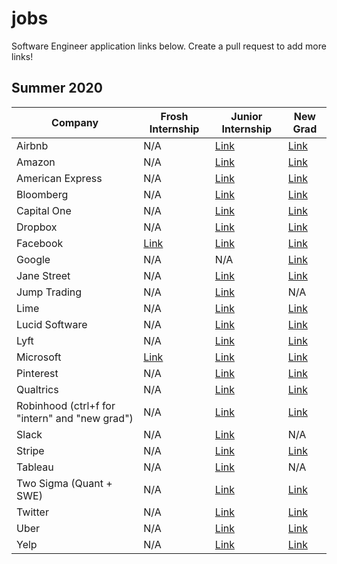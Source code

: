 # jobs
Software Engineer application links below. Create a pull request to add more links!

Summer 2020
---

Company | Frosh Internship | Junior Internship | New Grad
--- | --- | --- | --- 
Airbnb | N/A | [Link](https://careers.airbnb.com/positions/1815030/) | [Link](https://careers.airbnb.com/positions/1820862/)
Amazon | N/A | [Link](https://www.amazon.jobs/en/jobs/908695/software-development-engineer-internship-summer-2020-us) | [Link](https://www.amazon.jobs/en/jobs/908703/software-development-engineer-2020-united-states)
American Express | N/A | [Link](https://jobs.americanexpress.com/jobs/19003378?lang=en-us&previousLocale=en-US) | [Link](https://jobs.americanexpress.com/jobs/19013265?lang=en-us&previousLocale=en-US)
Bloomberg | N/A | [Link](https://careers.bloomberg.com/job/detail/76852) | [Link](https://careers.bloomberg.com/job/detail/76851)
Capital One | N/A | [Link](https://campus.capitalone.com/job/mclean/technology-internship-program-summer-2020/1786/12562814) | [Link](https://campus.capitalone.com/job/mclean/technology-development-program-associate-2020/1786/12562815)
Dropbox | N/A | [Link](https://www.dropbox.com/jobs/listing/1810089) | [Link](https://www.dropbox.com/jobs/listing/1806456/)
Facebook | [Link](https://www.facebook.com/careers/FBUEngineering) | [Link](https://www.facebook.com/careers/jobs/2350871135127906/) | [Link](https://www.facebook.com/careers/jobs/859448991102087/)
Google | N/A | N/A | [Link](https://careers.google.com/jobs/results/100983581326615238-software-engineer-university-graduate/?category=DATA_CENTER_OPERATIONS&category=DEVELOPER_RELATIONS&category=HARDWARE_ENGINEERING&category=INFORMATION_TECHNOLOGY&category=MANUFACTURING_SUPPLY_CHAIN&category=NETWORK_ENGINEERING&category=PRODUCT_MANAGEMENT&category=PROGRAM_MANAGEMENT&category=SOFTWARE_ENGINEERING&category=TECHNICAL_INFRASTRUCTURE_ENGINEERING&category=TECHNICAL_SOLUTIONS&category=TECHNICAL_WRITING&category=USER_EXPERIENCE&company=Google&company=YouTube&employment_type=FULL_TIME&employment_type=PART_TIME&employment_type=TEMPORARY&jex=ENTRY_LEVEL)
Jane Street | N/A | [Link](https://www.janestreet.com/join-jane-street/apply/) | [Link](https://www.janestreet.com/join-jane-street/apply/) 
Jump Trading | N/A | [Link](https://www.jumptrading.com/apply.html?gh_jid=1550728) | N/A
Lime | N/A | [Link](https://jobs.lever.co/limebike/abbcff74-b22f-4a84-84d6-1bc3919eabb1) | [Link](https://jobs.lever.co/limebike/fbea1c67-c6a9-42ba-a0a3-475098487a99)
Lucid Software | N/A | [Link](https://www.golucid.co/careers/c689ce29-c74a-48d5-854f-f9dbc82a350e?team=Engineering) | [Link](https://www.golucid.co/careers/dd5e02ef-552e-4838-8892-65acb4919b05/?team=Engineering,Internships)
Lyft | N/A | [Link](https://boards.greenhouse.io/lyft/jobs/4358047002?gh_jid=4358047002) | [Link](https://boards.greenhouse.io/lyft/jobs/4374104002?gh_jid=4374104002) 
Microsoft | [Link](https://careers.microsoft.com/students/us/en/job/650947/Internship-Opportunities-for-Students-Explore-Microsoft-Internship) | [Link](https://careers.microsoft.com/students/us/en/job/650858/Internship-Opportunities-for-Students-Software-Engineering-Program-Management) | [Link](https://careers.microsoft.com/us/en/job/643738/Full-Time-Opportunities-for-Students-or-Recent-Graduates-Software-Engineering-Program-Management)
Pinterest | N/A | [Link](https://careers.pinterest.com/careers/university-0) | [Link](https://careers.pinterest.com/careers/university-0)
Qualtrics | N/A | [Link](https://boards.greenhouse.io/qualtrics/jobs/755570) | [Link](https://boards.greenhouse.io/qualtrics/jobs/52430)
Robinhood (ctrl+f for "intern" and "new grad") | N/A | [Link](https://careers.robinhood.com/openings) | [Link](https://careers.robinhood.com/openings)
Slack | N/A | [Link](https://slack.com/careers/1852134/software-engineering-internship) | N/A
Stripe | N/A | [Link](https://stripe.com/jobs/listing/software-engineering-intern/1793449) | [Link](https://stripe.com/jobs/listing/new-grad-software-engineer/1802651)
Tableau | N/A | [Link](https://tableau.wd1.myworkdayjobs.com/en-US/External/job/Seattle-WA/Software-Engineer-Intern_R0000234) | N/A
Two Sigma (Quant + SWE) | N/A | [Link](https://internships.twosigma.com/our-interns) | [Link](https://careers.twosigma.com/careers/JobDetail/New-York-New-York-United-States-Software-Engineer/389)
Twitter | N/A | [Link](https://jobs.smartrecruiters.com/ni/Twitter2/c9c8d155-aab8-43cb-a530-629689467768-2020-university-application-full-time-internship) | [Link](https://jobs.smartrecruiters.com/ni/Twitter2/c9c8d155-aab8-43cb-a530-629689467768-2020-university-application-full-time-internship)
Uber | N/A | [Link](https://www.uber.com/global/en/careers/list/54737/) | [Link](https://www.uber.com/global/en/careers/list/54740/)
Yelp | N/A | [Link](https://www.yelp.com/careers/teams/college-engineering) | [Link](https://www.yelp.com/careers/teams/college-engineering)
